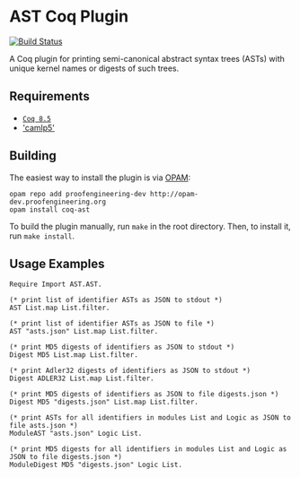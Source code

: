 AST Coq Plugin
==============

[![Build Status](https://api.travis-ci.org/proofengineering/coq-ast.svg?branch=master)](https://travis-ci.org/proofengineering/coq-ast)

A Coq plugin for printing semi-canonical abstract syntax trees (ASTs) with unique kernel names or digests of such trees.

Requirements
------------

- [`Coq 8.5`](https://coq.inria.fr/coq-85)
- ['camlp5'](https://camlp5.github.io)

Building
--------

The easiest way to install the plugin is via [OPAM](http://opam.ocaml.org/doc/Install.html):

```
opam repo add proofengineering-dev http://opam-dev.proofengineering.org
opam install coq-ast
```

To build the plugin manually, run `make` in the root directory. Then, to install it, run `make install`.

Usage Examples
--------------

```coq
Require Import AST.AST.

(* print list of identifier ASTs as JSON to stdout *)
AST List.map List.filter.

(* print list of identifier ASTs as JSON to file *)
AST "asts.json" List.map List.filter.

(* print MD5 digests of identifiers as JSON to stdout *)
Digest MD5 List.map List.filter.

(* print Adler32 digests of identifiers as JSON to stdout *)
Digest ADLER32 List.map List.filter.

(* print MD5 digests of identifiers as JSON to file digests.json *)
Digest MD5 "digests.json" List.map List.filter.

(* print ASTs for all identifiers in modules List and Logic as JSON to file asts.json *)
ModuleAST "asts.json" Logic List.

(* print MD5 digests for all identifiers in modules List and Logic as JSON to file digests.json *)
ModuleDigest MD5 "digests.json" Logic List.
```
